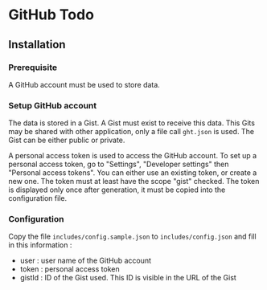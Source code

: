 # GitHub Todo

## Installation

### Prerequisite

A GitHub account must be used to store data.

### Setup GitHub account

The data is stored in a Gist. A Gist must exist to receive this data. This Gits may be shared with other application, only a file call `ght.json` is used. The Gist can be either public or private.

A personal access token is used to access the GitHub account. To set up a personal access token, go to "Settings", "Developer settings" then "Personal access tokens". You can either use an existing token, or create a new one. The token must at least have the scope "gist" checked. The token is displayed only once after generation, it must be copied into the configuration file.

### Configuration

Copy the file `includes/config.sample.json` to `includes/config.json` and fill in this information :
* user : user name of the GitHub account
* token : personal access token
* gistId : ID of the Gist used. This ID is visible in the URL of the Gist